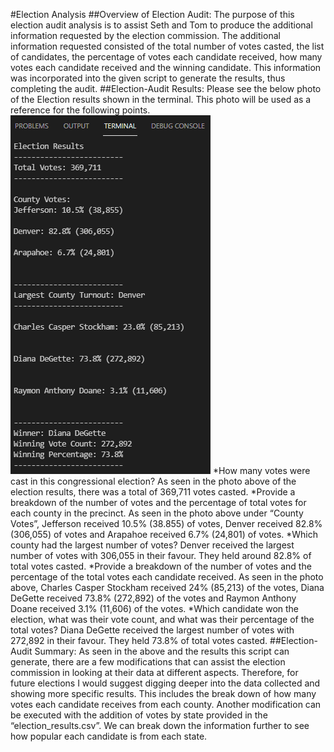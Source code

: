 #Election Analysis
##Overview of Election Audit: 
The purpose of this election audit analysis is to assist Seth and Tom to produce the additional information requested by the election commission. The additional information requested consisted of the total number of votes casted, the list of candidates, the percentage of votes each candidate received, how many votes each candidate received and the winning candidate. This information was incorporated into the given script to generate the results, thus completing the audit.
##Election-Audit Results:
Please see the below photo of the Election results shown in the terminal. This photo will be used as a reference for the following points.
![Election_results_terminal](https://github.com/nyoung246/Election_Analysis/blob/main/Resources/Election_results_terminal.PNG)
*How many votes were cast in this congressional election?
As seen in the photo above of the election results, there was a total of 369,711 votes casted. 
*Provide a breakdown of the number of votes and the percentage of total votes for each county in the precinct.
As seen in the photo above under “County Votes”, Jefferson received 10.5% (38.855) of votes, Denver received 82.8% (306,055) of votes and Arapahoe received 6.7% (24,801) of votes. 
*Which county had the largest number of votes?
Denver received the largest number of votes with 306,055 in their favour. They held around 82.8% of total votes casted.
*Provide a breakdown of the number of votes and the percentage of the total votes each candidate received.
As seen in the photo above, Charles Casper Stockham received 24% (85,213) of the votes, Diana DeGette received 73.8% (272,892) of the votes and Raymon Anthony Doane received 3.1% (11,606) of the votes.
*Which candidate won the election, what was their vote count, and what was their percentage of the total votes?
Diana DeGette received the largest number of votes with 272,892 in their favour. They held 73.8% of total votes casted.
##Election-Audit Summary:
As seen in the above and the results this script can generate, there are a few modifications that can assist the election commission in looking at their data at different aspects. Therefore, for future elections I would suggest digging deeper into the data collected and showing more specific results. This includes the break down of how many votes each candidate receives from each county. Another modification can be executed with the addition of votes by state provided in the “election_results.csv”. We can break down the information further to see how popular each candidate is from each state. 
